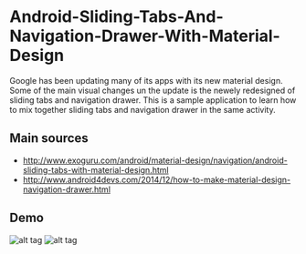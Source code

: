 # Android-Sliding-Tabs-And-Navigation-Drawer-With-Material-Design

Google has been updating many of its apps with its new material design.
Some of the main visual changes un the update is the newely redesigned of sliding tabs and navigation drawer.
This is a sample application to learn how to mix together sliding tabs and navigation drawer in the same activity.

Main sources
--------------
- http://www.exoguru.com/android/material-design/navigation/android-sliding-tabs-with-material-design.html
- http://www.android4devs.com/2014/12/how-to-make-material-design-navigation-drawer.html

Demo
--------------
![alt tag](https://github.com/joseedwin84/Android-Sliding-Tabs-With-Material-Design/raw/master/tabpic.png?raw=true)
![alt tag](https://camo.githubusercontent.com/12308f7914b9286b9b084f84e201636ca2537aa9/68747470733a2f2f7261772e6769746875622e636f6d2f6e656f6b7265652f4d6174657269616c4e617669676174696f6e4472617765722f6d61737465722f6172742f73637265656e312e6a7067)
